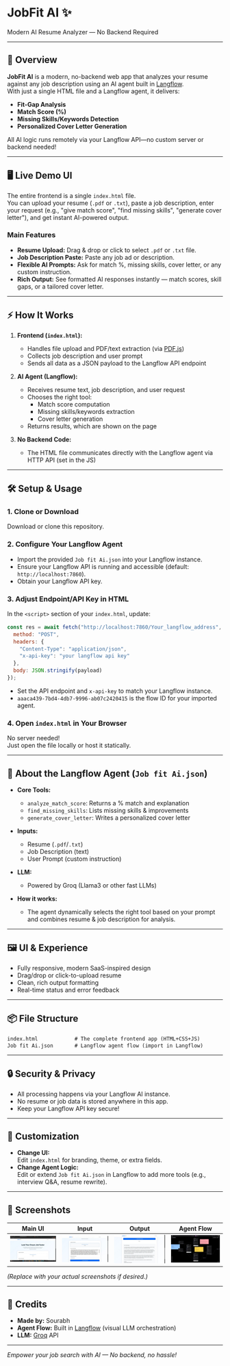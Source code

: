 # JobFit AI ✨

Modern AI Resume Analyzer — No Backend Required

---

## 🚀 Overview

**JobFit AI** is a modern, no-backend web app that analyzes your resume against any job description using an AI agent built in [Langflow](https://langflow.org/).  
With just a single HTML file and a Langflow agent, it delivers:

- **Fit-Gap Analysis**
- **Match Score (%)**
- **Missing Skills/Keywords Detection**
- **Personalized Cover Letter Generation**

All AI logic runs remotely via your Langflow API—no custom server or backend needed!

---

## 🖥️ Live Demo UI

The entire frontend is a single `index.html` file.  
You can upload your resume (`.pdf` or `.txt`), paste a job description, enter your request (e.g., "give match score", "find missing skills", "generate cover letter"), and get instant AI-powered output.

### Main Features

- **Resume Upload:** Drag & drop or click to select `.pdf` or `.txt` file.
- **Job Description Paste:** Paste any job ad or description.
- **Flexible AI Prompts:** Ask for match %, missing skills, cover letter, or any custom instruction.
- **Rich Output:** See formatted AI responses instantly — match scores, skill gaps, or a tailored cover letter.

---

## ⚡ How It Works

1. **Frontend (`index.html`):**
    - Handles file upload and PDF/text extraction (via [PDF.js](https://mozilla.github.io/pdf.js/))
    - Collects job description and user prompt
    - Sends all data as a JSON payload to the Langflow API endpoint

2. **AI Agent (Langflow):**
    - Receives resume text, job description, and user request
    - Chooses the right tool:
        - Match score computation
        - Missing skills/keywords extraction
        - Cover letter generation
    - Returns results, which are shown on the page

3. **No Backend Code:**  
    - The HTML file communicates directly with the Langflow agent via HTTP API (set in the JS)

---

## 🛠️ Setup & Usage

### 1. Clone or Download

Download or clone this repository.

### 2. Configure Your Langflow Agent

- Import the provided `Job fit Ai.json` into your Langflow instance.
- Ensure your Langflow API is running and accessible (default: `http://localhost:7860`).
- Obtain your Langflow API key.

### 3. Adjust Endpoint/API Key in HTML

In the `<script>` section of your `index.html`, update:

```js
const res = await fetch("http://localhost:7860/Your_langflow_address", {
  method: "POST",
  headers: {
    "Content-Type": "application/json",
    "x-api-key": "your langflow api key"
  },
  body: JSON.stringify(payload)
});
```
- Set the API endpoint and `x-api-key` to match your Langflow instance.
- `aaaca439-7bd4-4db7-9996-ab07c2420415` is the flow ID for your imported agent.

### 4. Open `index.html` in Your Browser

No server needed!  
Just open the file locally or host it statically.

---

## 🧠 About the Langflow Agent (`Job fit Ai.json`)

- **Core Tools:**
    - `analyze_match_score`: Returns a % match and explanation
    - `find_missing_skills`: Lists missing skills & improvements
    - `generate_cover_letter`: Writes a personalized cover letter

- **Inputs:**
    - Resume (`.pdf`/`.txt`)
    - Job Description (text)
    - User Prompt (custom instruction)

- **LLM:**  
    - Powered by Groq (Llama3 or other fast LLMs)

- **How it works:**  
    - The agent dynamically selects the right tool based on your prompt and combines resume & job description for analysis.

---

## 🖼️ UI & Experience

- Fully responsive, modern SaaS-inspired design
- Drag/drop or click-to-upload resume
- Clean, rich output formatting
- Real-time status and error feedback

---

## 📦 File Structure

```
index.html            # The complete frontend app (HTML+CSS+JS)
Job fit Ai.json       # Langflow agent flow (import in Langflow)
```

---

## 🔒 Security & Privacy

- All processing happens via your Langflow AI instance.
- No resume or job data is stored anywhere in this app.
- Keep your Langflow API key secure!

---

## 📝 Customization

- **Change UI:**  
  Edit `index.html` for branding, theme, or extra fields.
- **Change Agent Logic:**  
  Edit or extend `Job fit Ai.json` in Langflow to add more tools (e.g., interview Q&A, resume rewrite).

---

## 📸 Screenshots

| Main UI | Input | Output | Agent Flow |
|---------|-------|--------|-----------|
| ![UI](screenshot1.png.jpg) | ![Input](screenshot2.png.jpg) | ![Output](screenshot3.png.jpg) | ![Agent](screenshot4.png.jpg) |

*(Replace with your actual screenshots if desired.)*

---

## 🙌 Credits

- **Made by:** Sourabh
- **Agent Flow:** Built in [Langflow](https://langflow.org/) (visual LLM orchestration)
- **LLM:** [Groq](https://groq.com/) API

---

*Empower your job search with AI — No backend, no hassle!*

